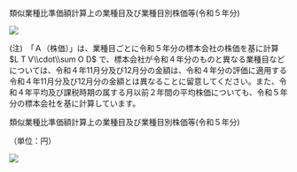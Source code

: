 類似業種比準価額計算上の業種目及び業種目別株価等(令和５年分)

![](https://www.nta.go.jp/tmp/2e0ce87f-93e6-4d86-8afc-6b57f00adaed/images/9f53fc32006afe91ecdb50f65e01e777249d6a54b8328c4d58b2e6d9fcc6a71b.jpg)

(注)　「Ａ（株価）」は、業種目ごとに令和５年分の標本会社の株価を基に計算 $L T V\\cdot\\sum O D$ で、標本会社が令和４年分のものと異なる業種目などについては、令和４年11月分及び12月分の金額は、令和４年分の評価に適用する令和４年11月分及び12月分の金額とは異なることに留意してください。また、令和４年平均及び課税時期の属する月以前２年間の平均株価についても、令和５年分の標本会社を基に計算しています。

類似業種比準価額計算上の業種目及び業種目別株価等(令和５年分)

（単位：円）

![](https://www.nta.go.jp/tmp/2e0ce87f-93e6-4d86-8afc-6b57f00adaed/images/9706b269ade2a0308ba3c1a18e1116a5427f8e6b1765a4ee834f2bf7bf28ad01.jpg)